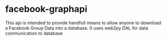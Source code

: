 facebook-graphapi
=================

This api is intended to provide handfull means to allow anyone to download a Facebook Group Data into a database. It uses web2py DAL for data communication to database
